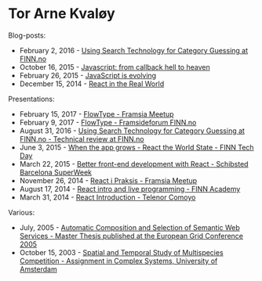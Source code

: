 # Tor Arne Kvaløy

Blog-posts:
* February 2, 2016 - [Using Search Technology for Category Guessing at FINN.no](http://tech.finn.no/2017/02/02/category-guessing/)
* October 16, 2015 - [Javascript: from callback hell to heaven](http://tech.finn.no/2015/10/16/javascript-from-callback-hell-to-heaven/)
* February 26, 2015 - [JavaScript is evolving](http://tech.finn.no/2015/02/26/javascript-is-evolving/)
* December 15, 2014 - [React in the Real World](http://tech.finn.no/2014/12/15/react-in-the-real-world/)

Presentations:
* February 15, 2017 - [FlowType - Framsia Meetup](presentations/FlowType_Framsia-Meetup.pdf)
* February 9, 2017 - [FlowType - Framsideforum FINN.no](presentations/FlowType_Framsia-Meetup.pdf)
* August 31, 2016 - [Using Search Technology for Category Guessing at FINN.no - Technical review at FINN.no](presentations/Kategorigjetting_Technical_review_FINN.no.pdf)
* June 3, 2015 - [When the app grows - React the World State - FINN Tech Day](presentations/When_the_app_grows_React_the_World_State-LightningTalk_FINN_tech_day.pdf)
* March 22, 2015 - [Better front-end development with React - Schibsted Barcelona SuperWeek](presentations/Better_front-end_development_with_React_part_1-SchibstedSuperweek.pdf)
* November 26, 2014 - [React i Praksis - Framsia Meetup](presentations/React-i-praksis_Framsia-Meetup.no.pdf)
* August 17, 2014 - [React intro and live programming - FINN Academy](presentations/React-introduction_FINN.no-Academy.pdf) 
* March 31, 2014 - [React Introduction - Telenor Comoyo](presentations/React-Introduction_Telenor-Comoyo.pdf)

Various:
* July, 2005 - [Automatic Composition and Selection of Semantic Web Services - Master Thesis published at the European Grid Conference 2005](various/kvaloy2005.pdf)
* October 15, 2003 - [Spatial and Temporal Study of Multispecies Competition - Assignment in Complex Systems, University of Amsterdam](various/SpatialTemporalStudyOfMultispeciesCompetition.pdf)
